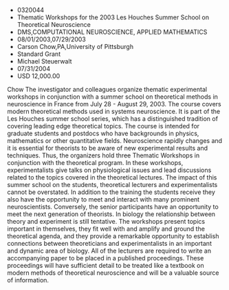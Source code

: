 
* 0320044
* Thematic Workshops for the 2003 Les Houches Summer School on Theoretical Neuroscience
* DMS,COMPUTATIONAL NEUROSCIENCE, APPLIED MATHEMATICS
* 08/01/2003,07/29/2003
* Carson Chow,PA,University of Pittsburgh
* Standard Grant
* Michael Steuerwalt
* 07/31/2004
* USD 12,000.00

Chow The investigator and colleagues organize thematic experimental workshops in
conjunction with a summer school on theoretical methods in neuroscience in
France from July 28 - August 29, 2003. The course covers modern theoretical
methods used in systems neuroscience. It is part of the Les Houches summer
school series, which has a distinguished tradition of covering leading edge
theoretical topics. The course is intended for graduate students and postdocs
who have backgrounds in physics, mathematics or other quantitative fields.
Neuroscience rapidly changes and it is essential for theorists to be aware of
new experimental results and techniques. Thus, the organizers hold three
Thematic Workshops in conjunction with the theoretical program. In these
workshops, experimentalists give talks on physiological issues and lead
discussions related to the topics covered in the theoretical lectures. The
impact of this summer school on the students, theoretical lecturers and
experimentalists cannot be overstated. In addition to the training the students
receive they also have the opportunity to meet and interact with many prominent
neuroscientists. Conversely, the senior participants have an opportunity to meet
the next generation of theorists. In biology the relationship between theory and
experiment is still tentative. The workshops present topics important in
themselves, they fit well with and amplify and ground the theoretical agenda,
and they provide a remarkable opportunity to establish connections between
theoreticians and experimentalists in an important and dynamic area of biology.
All of the lecturers are required to write an accompanying paper to be placed in
a published proceedings. These proceedings will have sufficient detail to be
treated like a textbook on modern methods of theoretical neuroscience and will
be a valuable source of information.


